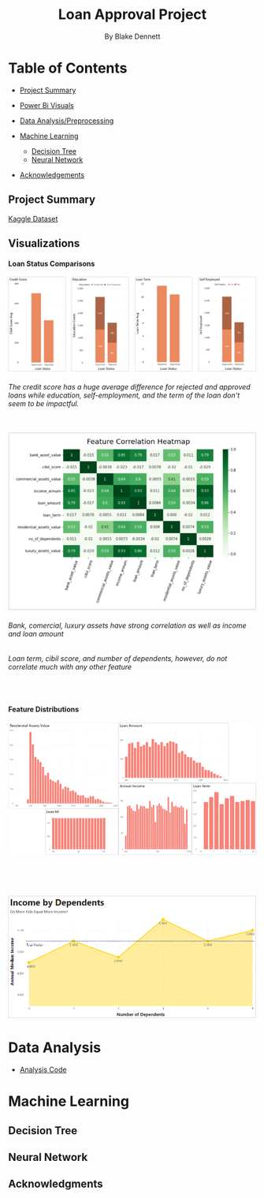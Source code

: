 

<h1 style="text-align:center;">Loan Approval Project</h1>

<p style="text-align:center">By Blake Dennett<p>


<h1>Table of Contents</h1>

* <a href="#project-summary">Project Summary</a>

* <a href="#visualizations">Power Bi Visuals</a>

* <a href="#data-analysis">Data Analysis/Preprocessing</a>

* <a href="#machine-learning">Machine Learning</a>

    * <a href="#decision-tree">Decision Tree</a>
    * <a href="#neural-network">Neural Network</a>

* <a href="#acknowledgments">Acknowledgements</a>


## Project Summary
<a href="https://www.kaggle.com/datasets/architsharma01/loan-approval-prediction-dataset">Kaggle Dataset<a>



## Visualizations


#### Loan Status Comparisons 

<img src="./images/TripleLoanStatus.PNG" alt="Income Dependent Graph">

<h6>The credit score has a huge average difference for rejected and approved loans while education, self-employment, and the term of the loan don't seem to be impactful.</h6>

<br>

<img src="./images/FeatCorrGraph.PNG" alt="Income Dependent Graph">

<h6>Bank, comercial, luxury assets have strong correlation as well as income and loan amount</h6>
<h6>Loan term, cibil score, and number of dependents, however, do not correlate much with any other feature</h6>

<br>

#### Feature Distributions 

<img src="./images/DistributionGraphs.PNG">

<br><br><br>

<img src="./images/IncomeDependentGraph.PNG" alt="Income Dependent Graph">












# Data Analysis

* <a href="./analysis.ipynb">Analysis Code</a>


# Machine Learning
## Decision Tree

## Neural Network


## Acknowledgments